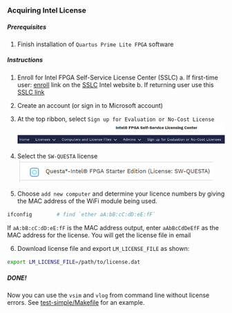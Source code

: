### Acquiring Intel License


##### Prerequisites

1. Finish installation of `Quartus Prime Lite FPGA` software

##### Instructions
1. Enroll for Intel FPGA Self-Service License Center (SSLC)
    a. If first-time user: [enroll](https://www.intel.com/content/www/us/en/secure/forms/fpga-sslc-registration.html) link on the [SSLC](https://licensing.intel.com/psg/s/?language=en_US) Intel website
    b. If returning user use this [SSLC link](https://licensing.intel.com/psg/s/)

2. Create an account (or sign in to Microsoft account)

3. At the top ribbon, select `Sign up for Evaluation or No-Cost License`
![](figures/altera-license-ribbon.png)

4. Select the `SW-QUESTA` license
![](figures/sw-questa.png)

5. Choose `add new computer` and determine your licence numbers by giving the MAC address of the WiFi module being used.
```bash
ifconfig        # find `ether aA:bB:cC:dD:eE:fF`
```
If `aA:bB:cC:dD:eE:fF` is the MAC address output, enter `aAbBcCdDeEfF` as the MAC address for the license. You will get the license file in email

6. Download license file and export `LM_LICENSE_FILE` as shown:
```bash
export LM_LICENSE_FILE=/path/to/license.dat
```

##### DONE!
Now you can use the `vsim` and `vlog` from command line without license errors. See [test-simple/Makefile](test-simple/Makefile) for an example.
